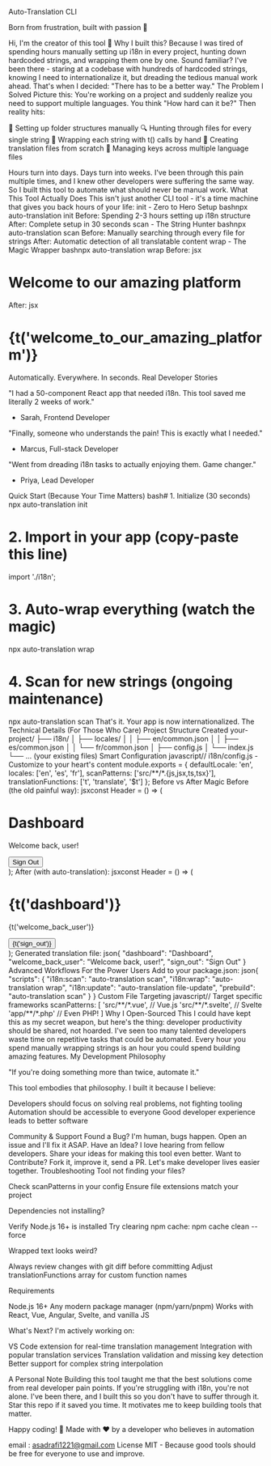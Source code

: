 Auto-Translation CLI

Born from frustration, built with passion 🚀

Hi, I'm the creator of this tool 👋
Why I built this? Because I was tired of spending hours manually setting up i18n in every project, hunting down hardcoded strings, and wrapping them one by one. Sound familiar?
I've been there - staring at a codebase with hundreds of hardcoded strings, knowing I need to internationalize it, but dreading the tedious manual work ahead. That's when I decided: "There has to be a better way."
The Problem I Solved
Picture this: You're working on a project and suddenly realize you need to support multiple languages. You think "How hard can it be?"
Then reality hits:

📁 Setting up folder structures manually
🔍 Hunting through files for every single string
🔄 Wrapping each string with t() calls by hand
📝 Creating translation files from scratch
🧹 Managing keys across multiple language files

Hours turn into days. Days turn into weeks.
I've been through this pain multiple times, and I knew other developers were suffering the same way. So I built this tool to automate what should never be manual work.
What This Tool Actually Does
This isn't just another CLI tool - it's a time machine that gives you back hours of your life:
init - Zero to Hero Setup
bashnpx auto-translation init
Before: Spending 2-3 hours setting up i18n structure
After: Complete setup in 30 seconds
scan - The String Hunter
bashnpx auto-translation scan
Before: Manually searching through every file for strings
After: Automatic detection of all translatable content
wrap - The Magic Wrapper
bashnpx auto-translation wrap
Before:
jsx<h1>Welcome to our amazing platform</h1>
After:
jsx<h1>{t('welcome_to_our_amazing_platform')}</h1>
Automatically. Everywhere. In seconds.
Real Developer Stories

"I had a 50-component React app that needed i18n. This tool saved me literally 2 weeks of work."
- Sarah, Frontend Developer


"Finally, someone who understands the pain! This is exactly what I needed."
- Marcus, Full-stack Developer


"Went from dreading i18n tasks to actually enjoying them. Game changer."
- Priya, Lead Developer

Quick Start (Because Your Time Matters)
bash# 1. Initialize (30 seconds)
npx auto-translation init

# 2. Import in your app (copy-paste this line)
import './i18n';

# 3. Auto-wrap everything (watch the magic)
npx auto-translation wrap

# 4. Scan for new strings (ongoing maintenance)
npx auto-translation scan
That's it. Your app is now internationalized.
The Technical Details (For Those Who Care)
Project Structure Created
your-project/
├── i18n/
│   ├── locales/
│   │   ├── en/common.json
│   │   ├── es/common.json
│   │   └── fr/common.json
│   ├── config.js
│   └── index.js
└── ... (your existing files)
Smart Configuration
javascript// i18n/config.js - Customize to your heart's content
module.exports = {
  defaultLocale: 'en',
  locales: ['en', 'es', 'fr'],
  scanPatterns: ['src/**/*.{js,jsx,ts,tsx}'],
  translationFunctions: ['t', 'translate', '$t']
};
Before vs After Magic
Before (the old painful way):
jsxconst Header = () => (
  <div>
    <h1>Dashboard</h1>
    <p>Welcome back, user!</p>
    <button>Sign Out</button>
  </div>
);
After (with auto-translation):
jsxconst Header = () => (
  <div>
    <h1>{t('dashboard')}</h1>
    <p>{t('welcome_back_user')}</p>
    <button>{t('sign_out')}</button>
  </div>
);
Generated translation file:
json{
  "dashboard": "Dashboard",
  "welcome_back_user": "Welcome back, user!",
  "sign_out": "Sign Out"
}
Advanced Workflows
For the Power Users
Add to your package.json:
json{
  "scripts": {
    "i18n:scan": "auto-translation scan",
    "i18n:wrap": "auto-translation wrap",
    "i18n:update": "auto-translation file-update",
    "prebuild": "auto-translation scan"
  }
}
Custom File Targeting
javascript// Target specific frameworks
scanPatterns: [
  'src/**/*.vue',      // Vue.js
  'src/**/*.svelte',   // Svelte
  'app/**/*.php'       // Even PHP!
]
Why I Open-Sourced This
I could have kept this as my secret weapon, but here's the thing: developer productivity should be shared, not hoarded.
I've seen too many talented developers waste time on repetitive tasks that could be automated. Every hour you spend manually wrapping strings is an hour you could spend building amazing features.
My Development Philosophy

"If you're doing something more than twice, automate it."

This tool embodies that philosophy. I built it because I believe:

Developers should focus on solving real problems, not fighting tooling
Automation should be accessible to everyone
Good developer experience leads to better software

Community & Support
Found a Bug?
I'm human, bugs happen. Open an issue and I'll fix it ASAP.
Have an Idea?
I love hearing from fellow developers. Share your ideas for making this tool even better.
Want to Contribute?
Fork it, improve it, send a PR. Let's make developer lives easier together.
Troubleshooting
Tool not finding your files?

Check scanPatterns in your config
Ensure file extensions match your project

Dependencies not installing?

Verify Node.js 16+ is installed
Try clearing npm cache: npm cache clean --force

Wrapped text looks weird?

Always review changes with git diff before committing
Adjust translationFunctions array for custom function names

Requirements

Node.js 16+
Any modern package manager (npm/yarn/pnpm)
Works with React, Vue, Angular, Svelte, and vanilla JS

What's Next?
I'm actively working on:

VS Code extension for real-time translation management
Integration with popular translation services
Translation validation and missing key detection
Better support for complex string interpolation

A Personal Note
Building this tool taught me that the best solutions come from real developer pain points. If you're struggling with i18n, you're not alone. I've been there, and I built this so you don't have to suffer through it.
Star this repo if it saved you time. It motivates me to keep building tools that matter.

Happy coding! 🎉
Made with ❤️ by a developer who believes in automation


email  : asadrafi1221@gmail.com
License
MIT - Because good tools should be free for everyone to use and improve.
